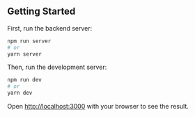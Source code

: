 ## Getting Started

First, run the backend server:

```bash
npm run server
# or
yarn server
```

Then, run the development server:

```bash
npm run dev
# or
yarn dev
```

Open [http://localhost:3000](http://localhost:3000) with your browser to see the result.
